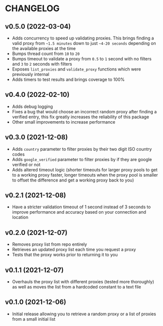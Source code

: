 # CHANGELOG

## v0.5.0 (2022-03-04)

- Adds concurrency to speed up validating proxies. This brings finding a valid proxy from `~1.5 minutes` down to just `~4-20 seconds` depending on the available proxies at the time
- Bumps thread count from `10` to `20`
- Bumps timeout to validate a proxy from `0.5` to `1` second with no filters and `3` to `2` seconds with filters
- Exposes `list_proxies` and `validate_proxy` functions which were previously internal
- Adds timers to test results and brings coverage to 100%

## v0.4.0 (2022-02-10)

- Adds debug logging
- Fixes a bug that would choose an incorrect random proxy after finding a verified entry, this fix greatly increases the reliability of this package
- Other small improvements to increase performance

## v0.3.0 (2021-12-08)

- Adds `country` parameter to filter proxies by their two digit ISO country codes
- Adds `google_verified` parameter to filter proxies by if they are google verified or not
- Adds altered timeout logic (shorter timeouts for larger proxy pools to get to a working proxy faster, longer timeouts when the proxy pool is smaller to offset the difference and get a working proxy back to you)

## v0.2.1 (2021-12-08)

- Have a stricter validation timeout of 1 second instead of 3 seconds to improve performance and accuracy based on your connection and location

## v0.2.0 (2021-12-07)

- Removes proxy list from repo entirely
- Retrieves an updated proxy list each time you request a proxy
- Tests that the proxy works prior to returning it to you

## v0.1.1 (2021-12-07)

- Overhauls the proxy list with different proxies (tested more thoroughly) as well as moves the list from a hardcoded constant to a text file

## v0.1.0 (2021-12-06)

- Initial release allowing you to retrieve a random proxy or a list of proxies from a small initial list
